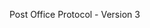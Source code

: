 <!--
 * @Descripttion: 
 * @version: 
 * @Author: fuanlei
 * @Date: 2019-12-01 18:26:42
 * @LastEditors: fuanlei
 * @LastEditTime: 2019-12-01 18:26:59
 -->
Post Office Protocol - Version 3